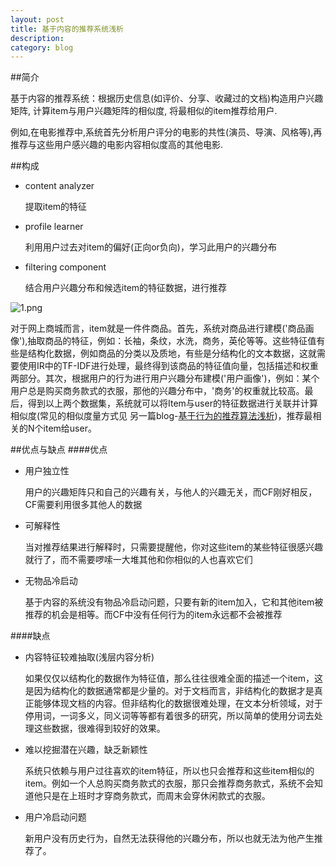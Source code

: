 ```yaml
---
layout: post
title: 基于内容的推荐系统浅析
description: 
category: blog
---
```


##简介

基于内容的推荐系统：根据历史信息(如评价、分享、收藏过的文档)构造用户兴趣矩阵, 计算item与用户兴趣矩阵的相似度, 将最相似的item推荐给用户.

例如,在电影推荐中,系统首先分析用户评分的电影的共性(演员、导演、风格等),再推荐与这些用户感兴趣的电影内容相似度高的其他电影.

##构成
- content analyzer 

   提取item的特征
- profile learner

   利用用户过去对item的偏好(正向or负向)，学习此用户的兴趣分布
- filtering component

  结合用户兴趣分布和候选item的特征数据，进行推荐
  
![1.png](http://mazhiyuan.github.io/images/1.png "")

对于网上商城而言，item就是一件件商品。首先，系统对商品进行建模('商品画像'),抽取商品的特征，例如：长袖，条纹，水洗，商务，英伦等等。这些特征值有些是结构化数据，例如商品的分类以及质地，有些是分结构化的文本数据，这就需要使用IR中的TF-IDF进行处理，最终得到该商品的特征值向量，包括描述和权重两部分。其次，根据用户的行为进行用户兴趣分布建模('用户画像')，例如：某个用户总是购买商务款式的衣服，那他的兴趣分布中，'商务'的权重就比较高。最后，得到以上两个数据集，系统就可以将Item与user的特征数据进行关联并计算相似度(常见的相似度量方式见 另一篇blog-[基于行为的推荐算法浅析][myblog])，推荐最相关的N个item给user。

##优点与缺点
####优点
- 用户独立性

  用户的兴趣矩阵只和自己的兴趣有关，与他人的兴趣无关，而CF刚好相反，CF需要利用很多其他人的数据
- 可解释性

  当对推荐结果进行解释时，只需要提醒他，你对这些item的某些特征很感兴趣就行了，而不需要啰嗦一大堆其他和你相似的人也喜欢它们
- 无物品冷启动

  基于内容的系统没有物品冷启动问题，只要有新的item加入，它和其他item被推荐的机会是相等。而CF中没有任何行为的item永远都不会被推荐

####缺点
- 内容特征较难抽取(浅层内容分析)

  如果仅仅以结构化的数据作为特征值，那么往往很难全面的描述一个item，这是因为结构化的数据通常都是少量的。对于文档而言，非结构化的数据才是真正能够体现文档的内容。但非结构化的数据很难处理，在文本分析领域，对于停用词，一词多义，同义词等等都有着很多的研究，所以简单的使用分词去处理这些数据，很难得到较好的效果。
- 难以挖掘潜在兴趣，缺乏新颖性

  系统只依赖与用户过往喜欢的item特征，所以也只会推荐和这些item相似的item。例如一个人总购买商务款式的衣服，那只会推荐商务款式，系统不会知道他只是在上班时才穿商务款式，而周末会穿休闲款式的衣服。
- 用户冷启动问题


  新用户没有历史行为，自然无法获得他的兴趣分布，所以也就无法为他产生推荐了。 
  


[myblog]: http://mazhiyuan.github.io/cf/  "基于行为的推荐算法浅析" 